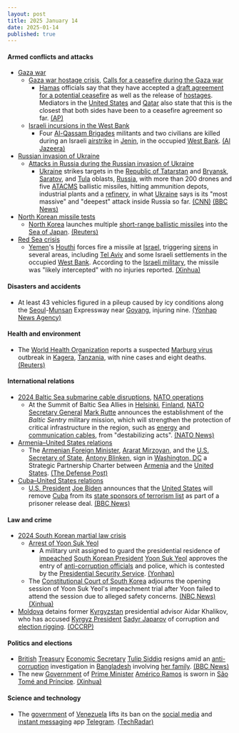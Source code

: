 ```yaml
---
layout: post
title: 2025 January 14
date: 2025-01-14
published: true
---
```



#### Armed conflicts and attacks

* [Gaza war](https://en.wikipedia.org/wiki/Gaza_war "Gaza war")
  * [Gaza war hostage crisis](https://en.wikipedia.org/wiki/Gaza_war_hostage_crisis "Gaza war hostage crisis"), [Calls for a ceasefire during the Gaza war](https://en.wikipedia.org/wiki/Calls_for_a_ceasefire_during_the_Gaza_war "Calls for a ceasefire during the Gaza war")
    * [Hamas](https://en.wikipedia.org/wiki/Hamas "Hamas") officials say that they have accepted a [draft agreement for a potential ceasefire](https://en.wikipedia.org/wiki/2025_Gaza_war_ceasefire "2025 Gaza war ceasefire") as well as the release of [hostages](https://en.wikipedia.org/wiki/Gaza_war_hostage_crisis "Gaza war hostage crisis"). Mediators in the [United States](https://en.wikipedia.org/wiki/United_States "United States") and [Qatar](https://en.wikipedia.org/wiki/Qatar "Qatar") also state that this is the closest that both sides have been to a ceasefire agreement so far. [(AP)](https://apnews.com/article/israel-palestinians-hamas-war-news-01-14-2025-a1495c0f4f13102903ce31a862c49baa)
  * [Israeli incursions in the West Bank](https://en.wikipedia.org/wiki/Israeli_incursions_in_the_West_Bank_%282023%E2%80%93present%29 "Israeli incursions in the West Bank (2023–present)")
    * Four [Al-Qassam Brigades](https://en.wikipedia.org/wiki/Al-Qassam_Brigades "Al-Qassam Brigades") militants and two civilians are killed during an Israeli [airstrike](https://en.wikipedia.org/wiki/Airstrike "Airstrike") in [Jenin](https://en.wikipedia.org/wiki/Jenin "Jenin"), in the occupied [West Bank](https://en.wikipedia.org/wiki/West_Bank "West Bank"). [(Al Jazeera)](https://www.aljazeera.com/news/liveblog/2025/1/15/live-israel-launches-fierce-strikes-on-gaza-as-ceasefire-deal-moves-closer?update=3442835)
* [Russian invasion of Ukraine](https://en.wikipedia.org/wiki/Russian_invasion_of_Ukraine "Russian invasion of Ukraine")
  * [Attacks in Russia during the Russian invasion of Ukraine](https://en.wikipedia.org/wiki/Attacks_in_Russia_during_the_Russian_invasion_of_Ukraine "Attacks in Russia during the Russian invasion of Ukraine")
    * [Ukraine](https://en.wikipedia.org/wiki/Armed_Forces_of_Ukraine "Armed Forces of Ukraine") strikes targets in the [Republic of Tatarstan](https://en.wikipedia.org/wiki/Republic_of_Tatarstan "Republic of Tatarstan") and [Bryansk](https://en.wikipedia.org/wiki/Bryansk_Oblast "Bryansk Oblast"), [Saratov](https://en.wikipedia.org/wiki/Saratov_Oblast "Saratov Oblast"), and [Tula](https://en.wikipedia.org/wiki/Tula_Oblast "Tula Oblast") oblasts, [Russia](https://en.wikipedia.org/wiki/Russia "Russia"), with more than 200 drones and five [ATACMS](https://en.wikipedia.org/wiki/ATACMS "ATACMS") ballistic missiles, hitting ammunition depots, industrial plants and a [refinery](https://en.wikipedia.org/wiki/Refinery "Refinery"), in what [Ukraine](https://en.wikipedia.org/wiki/Ukraine "Ukraine") says is its "most massive" and "deepest" attack inside Russia so far. [(CNN)](https://edition.cnn.com/2025/01/14/europe/ukraine-russia-drone-missile-attack-intl-hnk/index.html) [(BBC News)](https://www.bbc.com/news/articles/cwypg2z780go)
* [North Korean missile tests](https://en.wikipedia.org/wiki/List_of_North_Korean_missile_tests "List of North Korean missile tests")
  * [North Korea](https://en.wikipedia.org/wiki/Korean_People%27s_Army "Korean People's Army") launches multiple [short-range ballistic missiles](https://en.wikipedia.org/wiki/Short-range_ballistic_missile "Short-range ballistic missile") into the [Sea of Japan](https://en.wikipedia.org/wiki/Sea_of_Japan "Sea of Japan"). [(Reuters)](https://www.reuters.com/world/asia-pacific/north-korea-fires-missile-off-east-coast-says-south-korea-military-2025-01-14/)
* [Red Sea crisis](https://en.wikipedia.org/wiki/Red_Sea_crisis "Red Sea crisis")
  * [Yemen](https://en.wikipedia.org/wiki/Yemen "Yemen")'s [Houthi](https://en.wikipedia.org/wiki/Houthi "Houthi") forces fire a missile at [Israel](https://en.wikipedia.org/wiki/Israel "Israel"), triggering [sirens](https://en.wikipedia.org/wiki/Civil_defense_siren "Civil defense siren") in several areas, including [Tel Aviv](https://en.wikipedia.org/wiki/Tel_Aviv "Tel Aviv") and some Israeli settlements in the occupied [West Bank](https://en.wikipedia.org/wiki/West_Bank "West Bank"). According to the [Israeli military](https://en.wikipedia.org/wiki/Israeli_Defense_Forces "Israeli Defense Forces"), the missile was "likely intercepted" with no injuries reported. [(Xinhua)](https://english.news.cn/20250114/7d596dc7d5e6418683867e53dbecb391/c.html)

#### Disasters and accidents

* At least 43 vehicles figured in a pileup caused by icy conditions along the [Seoul](https://en.wikipedia.org/wiki/Seoul "Seoul")-[Munsan](https://en.wikipedia.org/wiki/Munsan "Munsan") Expressway near [Goyang](https://en.wikipedia.org/wiki/Goyang "Goyang"), injuring nine. [(Yonhap News Agency)](https://en.yna.co.kr/view/AEN20250114002500315)

#### Health and environment

* The [World Health Organization](https://en.wikipedia.org/wiki/World_Health_Organization "World Health Organization") reports a suspected [Marburg virus](https://en.wikipedia.org/wiki/Marburg_virus_disease "Marburg virus disease") outbreak in [Kagera](https://en.wikipedia.org/wiki/Kagera_Region "Kagera Region"), [Tanzania](https://en.wikipedia.org/wiki/Tanzania "Tanzania"), with nine cases and eight deaths. [(Reuters)](https://www.reuters.com/world/africa/suspected-outbreak-marburg-virus-kills-eight-tanzania-who-says-2025-01-15/)

#### International relations

* [2024 Baltic Sea submarine cable disruptions](https://en.wikipedia.org/wiki/2024_Baltic_Sea_submarine_cable_disruptions "2024 Baltic Sea submarine cable disruptions"), [NATO operations](https://en.wikipedia.org/wiki/List_of_NATO_operations "List of NATO operations")
  * At the Summit of Baltic Sea Allies in [Helsinki](https://en.wikipedia.org/wiki/Helsinki "Helsinki"), [Finland](https://en.wikipedia.org/wiki/Finland "Finland"), [NATO Secretary General](https://en.wikipedia.org/wiki/Secretary_General_of_NATO "Secretary General of NATO") [Mark Rutte](https://en.wikipedia.org/wiki/Mark_Rutte "Mark Rutte") announces the establishment of the *Baltic Sentry* military mission, which will strengthen the protection of critical infrastructure in the region, such as [energy](https://en.wikipedia.org/wiki/Submarine_power_cable "Submarine power cable") and [communication cables](https://en.wikipedia.org/wiki/Submarine_communications_cable "Submarine communications cable"), from "destabilizing acts". [(NATO News)](https://www.nato.int/cps/cz/natohq/news_232122.htm?selectedLocale=en)
* [Armenia–United States relations](https://en.wikipedia.org/wiki/Armenia%E2%80%93United_States_relations "Armenia–United States relations")
  * The [Armenian Foreign Minister](https://en.wikipedia.org/wiki/Ministry_of_Foreign_Affairs_%28Armenia%29 "Ministry of Foreign Affairs (Armenia)"), [Ararat Mirzoyan](https://en.wikipedia.org/wiki/Ararat_Mirzoyan "Ararat Mirzoyan"), and the [U.S. Secretary of State](https://en.wikipedia.org/wiki/United_States_Secretary_of_State "United States Secretary of State"), [Antony Blinken](https://en.wikipedia.org/wiki/Antony_Blinken "Antony Blinken"), sign in [Washington, DC](https://en.wikipedia.org/wiki/Washington%2C_DC "Washington, DC") a Strategic Partnership Charter between [Armenia](https://en.wikipedia.org/wiki/Armenia "Armenia") and the [United States](https://en.wikipedia.org/wiki/United_States "United States"). [(The Defense Post)](https://thedefensepost.com/2025/01/14/armenia-signs-us-pact/)
* [Cuba–United States relations](https://en.wikipedia.org/wiki/Cuba%E2%80%93United_States_relations "Cuba–United States relations")
  * [U.S. President](https://en.wikipedia.org/wiki/President_of_the_United_States "President of the United States") [Joe Biden](https://en.wikipedia.org/wiki/Joe_Biden "Joe Biden") announces that the [United States](https://en.wikipedia.org/wiki/United_States "United States") will remove [Cuba](https://en.wikipedia.org/wiki/Cuba "Cuba") from its [state sponsors of terrorism list](https://en.wikipedia.org/wiki/State_Sponsors_of_Terrorism_%28U.S._list%29 "State Sponsors of Terrorism (U.S. list)") as part of a prisoner release deal. [(BBC News)](https://www.bbc.com/news/articles/c17e0k92g41o)

#### Law and crime

* [2024 South Korean martial law crisis](https://en.wikipedia.org/wiki/2024_South_Korean_martial_law_crisis "2024 South Korean martial law crisis")
  * [Arrest of Yoon Suk Yeol](https://en.wikipedia.org/wiki/Arrest_of_Yoon_Suk_Yeol "Arrest of Yoon Suk Yeol")
    * A military unit assigned to guard the presidential residence of [impeached](https://en.wikipedia.org/wiki/Impeachment_of_Yoon_Suk_Yeol "Impeachment of Yoon Suk Yeol") [South Korean President](https://en.wikipedia.org/wiki/President_of_South_Korea "President of South Korea") [Yoon Suk Yeol](https://en.wikipedia.org/wiki/Yoon_Suk_Yeol "Yoon Suk Yeol") approves the entry of [anti-corruption officials](https://en.wikipedia.org/wiki/Corruption_Investigation_Office_for_High-ranking_Officials "Corruption Investigation Office for High-ranking Officials") and police, which is contested by the [Presidential Security Service](https://en.wikipedia.org/wiki/Presidential_Security_Service_%28South_Korea%29 "Presidential Security Service (South Korea)"). [(Yonhap)](https://en.yna.co.kr/view/AEN20250114011453320?section=national/politics)
  * The [Constitutional Court of South Korea](https://en.wikipedia.org/wiki/Constitutional_Court_of_South_Korea "Constitutional Court of South Korea") adjourns the opening session of Yoon Suk Yeol's impeachment trial after Yoon failed to attend the session due to alleged safety concerns. [(NBC News)](https://www.nbcnews.com/news/world/impeachment-trial-south-koreas-yoon-adjourned-not-attend-rcna187549) [(Xinhua)](https://english.news.cn/20250112/45dfd6352df4438ea412380d3f2df56e/c.html)
* [Moldova](https://en.wikipedia.org/wiki/Moldova "Moldova") detains former [Kyrgyzstan](https://en.wikipedia.org/wiki/Kyrgyzstan "Kyrgyzstan") presidential advisor Aidar Khalikov, who has accused [Kyrgyz President](https://en.wikipedia.org/wiki/President_of_Kyrgyzstan "President of Kyrgyzstan") [Sadyr Japarov](https://en.wikipedia.org/wiki/Sadyr_Japarov "Sadyr Japarov") of corruption and [election rigging](https://en.wikipedia.org/wiki/Electoral_fraud "Electoral fraud"). [(OCCRP)](https://www.occrp.org/en/news/moldova-detains-ex-kyrgyz-advisor-who-accused-president-japarov-of-graft)

#### Politics and elections

* [British](https://en.wikipedia.org/wiki/United_Kingdom "United Kingdom") [Treasury](https://en.wikipedia.org/wiki/HM_Treasury "HM Treasury") [Economic Secretary](https://en.wikipedia.org/wiki/Economic_Secretary_to_the_Treasury "Economic Secretary to the Treasury") [Tulip Siddiq](https://en.wikipedia.org/wiki/Tulip_Siddiq "Tulip Siddiq") resigns amid an [anti-corruption](https://en.wikipedia.org/wiki/Anti-corruption "Anti-corruption") investigation in [Bangladesh](https://en.wikipedia.org/wiki/Bangladesh "Bangladesh") involving [her family](https://en.wikipedia.org/wiki/Tungipara_Sheikh_family "Tungipara Sheikh family"). [(BBC News)](https://www.bbc.com/news/live/crmnjjm9j12t)
* The new [Government](https://en.wikipedia.org/wiki/Government_of_S%C3%A3o_Tom%C3%A9_and_Pr%C3%ADncipe "Government of São Tomé and Príncipe") of [Prime Minister](https://en.wikipedia.org/wiki/Prime_Minister_of_S%C3%A3o_Tom%C3%A9_and_Pr%C3%ADncipe "Prime Minister of São Tomé and Príncipe") [Américo Ramos](https://en.wikipedia.org/wiki/Am%C3%A9rico_Ramos "Américo Ramos") is sworn in [São Tomé and Príncipe](https://en.wikipedia.org/wiki/S%C3%A3o_Tom%C3%A9_and_Pr%C3%ADncipe "São Tomé and Príncipe"). [(Xinhua)](https://english.news.cn/20250115/62c12ba528404f3b923b3a6f6853de7f/c.html)

#### Science and technology

* The [government](https://en.wikipedia.org/wiki/Government_of_Venezuela "Government of Venezuela") of [Venezuela](https://en.wikipedia.org/wiki/Venezuela "Venezuela") lifts its ban on the [social media](https://en.wikipedia.org/wiki/Social_media "Social media") and [instant messaging](https://en.wikipedia.org/wiki/Instant_messaging "Instant messaging") app [Telegram](https://en.wikipedia.org/wiki/Telegram_%28software%29 "Telegram (software)"). [(TechRadar)](https://www.techradar.com/vpn/vpn-privacy-security/venezuela-lifts-telegram-ban-but-the-internet-remains-restricted)
